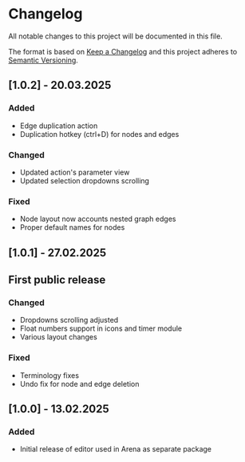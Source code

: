 # Changelog
All notable changes to this project will be documented in this file.

The format is based on [Keep a Changelog](http://keepachangelog.com/en/1.0.0/)
and this project adheres to [Semantic Versioning](http://semver.org/spec/v2.0.0.html).

<!-- Headers should be listed in this order: Added, Changed, Deprecated, Removed, Fixed, Security -->

## [1.0.2] - 20.03.2025
### Added
 - Edge duplication action
 - Duplication hotkey (ctrl+D) for nodes and edges
### Changed
 - Updated action's parameter view
 - Updated selection dropdowns scrolling
### Fixed
 - Node layout now accounts nested graph edges
 - Proper default names for nodes

## [1.0.1] - 27.02.2025
## First public release
### Changed
 - Dropdowns scrolling adjusted
 - Float numbers support in icons and timer module
 - Various layout changes
### Fixed
 - Terminology fixes
 - Undo fix for node and edge deletion

## [1.0.0] - 13.02.2025
### Added
 - Initial release of editor used in Arena as separate package
